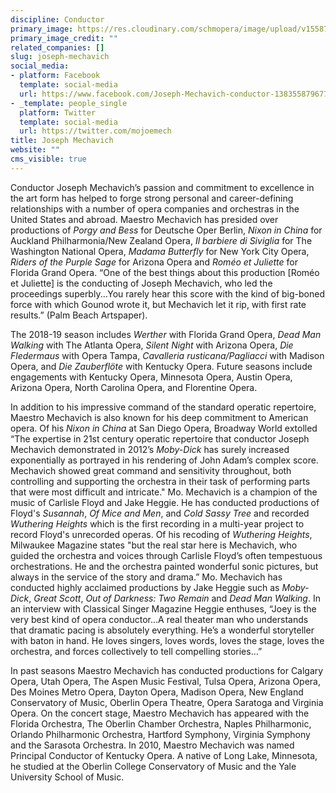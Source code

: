 ```yaml
---
discipline: Conductor
primary_image: https://res.cloudinary.com/schmopera/image/upload/v1558744878/media/2019/05/JosephMechavich.jpg
primary_image_credit: ""
related_companies: []
slug: joseph-mechavich
social_media:
- platform: Facebook
  template: social-media
  url: https://www.facebook.com/Joseph-Mechavich-conductor-138355879677450
- _template: people_single
  platform: Twitter
  template: social-media
  url: https://twitter.com/mojoemech
title: Joseph Mechavich
website: ""
cms_visible: true
---
```

Conductor Joseph Mechavich’s passion and commitment to excellence in the art form has helped to forge strong personal and career-defining relationships with a number of opera companies and orchestras in the United States and abroad. Maestro Mechavich has presided over productions of _Porgy and Bess_ for Deutsche Oper Berlin, _Nixon in China_ for Auckland Philharmonia/New Zealand Opera, _Il barbiere di Siviglia_ for The Washington National Opera, _Madama Butterfly_ for New York City Opera, _Riders of the Purple Sage_ for Arizona Opera and _Roméo et Juliette_ for Florida Grand Opera. “One of the best things about this production \[Roméo et Juliette\] is the conducting of Joseph Mechavich, who led the proceedings superbly...You rarely hear this score with the kind of big-boned force with which Gounod wrote it, but Mechavich let it rip, with first rate results.” (Palm Beach Artspaper). 

The 2018-19 season includes _Werther_ with Florida Grand Opera, _Dead Man Walking_ with The Atlanta Opera, _Silent Night_ with Arizona Opera, _Die Fledermaus_ with Opera Tampa, _Cavalleria rusticana/Pagliacci_ with Madison Opera, and _Die Zauberflöte_ with Kentucky Opera. Future seasons include engagements with Kentucky Opera, Minnesota Opera, Austin Opera, Arizona Opera, North Carolina Opera, and Florentine Opera.

In addition to his impressive command of the standard operatic repertoire, Maestro Mechavich is also known for his deep commitment to American opera. Of his _Nixon in China_ at San Diego Opera, Broadway World extolled “The expertise in 21st century operatic repertoire that conductor Joseph Mechavich demonstrated in 2012’s _Moby-Dick_ has surely increased exponentially as portrayed in his rendering of John Adam’s complex score. Mechavich showed great command and sensitivity throughout, both controlling and supporting the orchestra in their task of performing parts that were most difficult and intricate." Mo. Mechavich is a champion of the music of Carlisle Floyd and Jake Heggie. He has conducted productions of Floyd's _Susannah_, _Of Mice and Men_, and _Cold Sassy Tree_ and recorded _Wuthering Heights_ which is the first recording in a multi-year project to record Floyd's unrecorded operas. Of his recoding of _Wuthering Heights_, Milwaukee Magazine states "but the real star here is Mechavich, who guided the orchestra and voices through Carlisle Floyd’s often tempestuous orchestrations. He and the orchestra painted wonderful sonic pictures, but always in the service of the story and drama.” Mo. Mechavich has conducted highly acclaimed productions by Jake Heggie such as _Moby-Dick_, _Great Scott_, _Out of Darkness: Two Remain_ and _Dead Man Walking_. In an interview with Classical Singer Magazine Heggie enthuses, “Joey is the very best kind of opera conductor…A real theater man who understands that dramatic pacing is absolutely everything. He’s a wonderful storyteller with baton in hand. He loves singers, loves words, loves the stage, loves the orchestra, and forces collectively to tell compelling stories…”

In past seasons Maestro Mechavich has conducted productions for Calgary Opera, Utah Opera, The Aspen Music Festival, Tulsa Opera, Arizona Opera, Des Moines Metro Opera, Dayton Opera, Madison Opera, New England Conservatory of Music, Oberlin Opera Theatre, Opera Saratoga and Virginia Opera. On the concert stage, Maestro Mechavich has appeared with the Florida Orchestra, The Oberlin Chamber Orchestra, Naples Philharmonic, Orlando Philharmonic Orchestra, Hartford Symphony, Virginia Symphony and the Sarasota Orchestra. In 2010, Maestro Mechavich was named Principal Conductor of Kentucky Opera. A native of Long Lake, Minnesota, he studied at the Oberlin College Conservatory of Music and the Yale University School of Music.